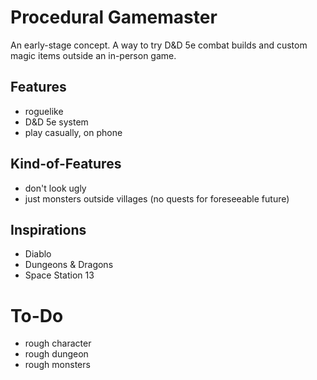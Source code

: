 # Procedural Gamemaster
An early-stage concept. A way to try D&D 5e combat builds and custom magic items outside an in-person game.

## Features
- roguelike
- D&D 5e system
- play casually, on phone

## Kind-of-Features
- don't look ugly
- just monsters outside villages (no quests for foreseeable future)

## Inspirations
- Diablo
- Dungeons & Dragons
- Space Station 13

# To-Do
- rough character
- rough dungeon
- rough monsters
